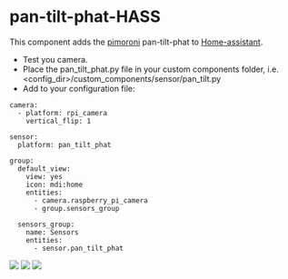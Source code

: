 # pan-tilt-phat-HASS
This component adds the [pimoroni](https://shop.pimoroni.com/products/pan-tilt-hat) pan-tilt-phat to [Home-assistant](https://home-assistant.io/).

* Test you camera.
* Place the pan_tilt_phat.py file in your custom components folder, i.e. <config_dir>/custom_components/sensor/pan_tilt.py
* Add to your configuration file:

```
camera:
  - platform: rpi_camera
    vertical_flip: 1

sensor:
  platform: pan_tilt_phat

group:
  default_view:
    view: yes
    icon: mdi:home
    entities:
      - camera.raspberry_pi_camera
      - group.sensors_group

  sensors_group:
    name: Sensors
    entities:
      - sensor.pan_tilt_phat
```

<img src="https://github.com/robmarkcole/pan-tilt-phat-HASS/blob/master/my_pan_tilt.png">
<img src="https://github.com/robmarkcole/pan-tilt-phat-HASS/blob/master/main_hass_pan_tilt.png">
<img src="https://github.com/robmarkcole/pan-tilt-phat-HASS/blob/master/call_pan_tilt.png">
